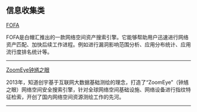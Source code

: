## 信息收集类 

[FOFA](https://fofa.so/)

FOFA是白帽汇推出的一款网络空间资产搜索引擎。它能够帮助用户迅速进行网络资产匹配、加快后续工作进程。例如进行漏洞影响范围分析、应用分布统计、应用流行度排名统计等。

---
[ZoomEye钟馗之眼](https://www.zoomeye.org/)


2013年，知道创宇基于互联网大数据基础测绘的理念，打造了“ZoomEye”（钟馗之眼）网络空间安全搜索引擎，针对全球网络空间基础设施、网络设备进行指纹特征检索，开创了国内网络空间资源测绘工作的先河。

---